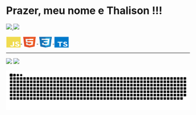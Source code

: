 <h1> Prazer, meu nome e Thalison !!! </h1>
 <div>
  <a href="https://github.com/thalison1998">
  <img height="180em" src="https://github-readme-stats.vercel.app/api?username=thalison1998&show_icons=true&theme=bear&include_all_commits=true&count_private=true"/>
  <img height="180em"  src="https://github-readme-stats.vercel.app/api/top-langs/?username=thalison1998&layout=compact&langs_count=7&theme=bear" />
</div>
  <div style="display: inline_block"><br>
  <img align="center" alt="Thalison-Js" height="30" width="40" src="https://raw.githubusercontent.com/devicons/devicon/master/icons/javascript/javascript-plain.svg">
  <img align="center" alt="Thalison-HTML" height="30" width="40" src="https://raw.githubusercontent.com/devicons/devicon/master/icons/html5/html5-original.svg">
  <img align="center" alt="Thalison-CSS" height="30" width="40" src="https://raw.githubusercontent.com/devicons/devicon/master/icons/css3/css3-original.svg">
   <img align="center" alt="Thalison-CSS" height="30" width="40" src="https://raw.githubusercontent.com/devicons/devicon/master/icons/typescript/typescript-original.svg">
   
</div>
<hr>
<div>

  <a href = "mailto:thalison1998@gmail.com"><img src="https://img.shields.io/badge/-Gmail-%23333?style=for-the-badge&logo=gmail&logoColor=white" target="_blank"></a>
  <a href="https://www.linkedin.com/in/thalison-monteiro-701a57215" target="_blank"><img src="https://img.shields.io/badge/-LinkedIn-%230077B5?style=for-the-badge&logo=linkedin&logoColor=white" target="_blank"></a> 
 </div>
  
 ![Snake animation](https://github.com/thalison1998/thalison1998/blob/output/github-contribution-grid-snake.svg)
<!--
**thalison1998/Thalison1998** is a ✨ _special_ ✨ repository because its `README.md` (this file) appears on your GitHub profile.

Here are some ideas to get you started:

- 🔭 I’m currently working on ...
- 🌱 I’m currently learning ...
- 👯 I’m looking to collaborate on ...
- 🤔 I’m looking for help with ...
- 💬 Ask me about ...
- 📫 How to reach me: ...
- 😄 Pronouns: ...
- ⚡ Fun fact: ...
-->
